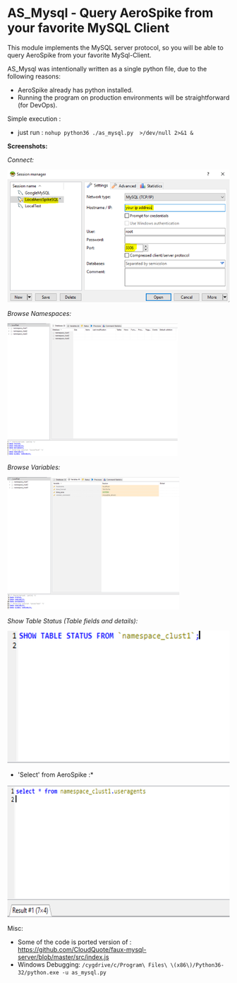 # AS_Mysql - Query AeroSpike from your favorite MySQL Client

This module implements the MySQL server protocol, so you will be able to query AeroSpike from your favorite MySql-Client.

AS_Mysql was intentionally written as a single python file, due to the following reasons:

- AeroSpike already has python installed.
- Running the program on production environments will be straightforward (for DevOps).

Simple execution :

- just run : `nohup python36 ./as_mysql.py  >/dev/null 2>&1 &`

**Screenshots:**


*Connect:*

<img src="README/connect.png" height="300">

*Browse Namespaces:*

<img src="README/namespaces.png" height="300">

*Browse Variables:*

<img src="README/variables.png" height="300">

*Show Table Status (Table fields and details):*

<img src="README/table_status.png" height="300">

* 'Select' from AeroSpike :*

<img src="README/select.png" height="300">





Misc:

- Some of the code is ported version of : https://github.com/CloudQuote/faux-mysql-server/blob/master/src/index.js
- Windows Debugging: `/cygdrive/c/Program\ Files\ \(x86\)/Python36-32/python.exe -u as_mysql.py`
